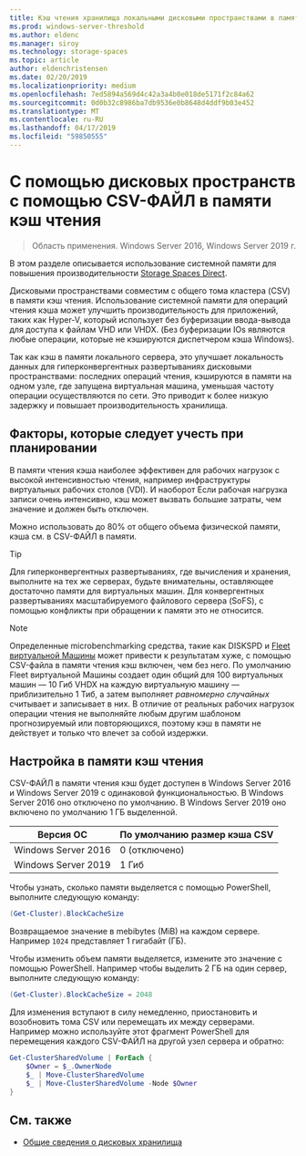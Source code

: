 ```yaml
---
title: Кэш чтения хранилища локальными дисковыми пространствами в памяти
ms.prod: windows-server-threshold
ms.author: eldenc
ms.manager: siroy
ms.technology: storage-spaces
ms.topic: article
author: eldenchristensen
ms.date: 02/20/2019
ms.localizationpriority: medium
ms.openlocfilehash: 7ed5894a569d4c42a3a4b0e018de5171f2c84a62
ms.sourcegitcommit: 0d0b32c8986ba7db9536e0b8648d4ddf9b03e452
ms.translationtype: MT
ms.contentlocale: ru-RU
ms.lasthandoff: 04/17/2019
ms.locfileid: "59850555"
---
```

# <a name="using-storage-spaces-direct-with-the-csv-in-memory-read-cache"></a>С помощью дисковых пространств с помощью CSV-ФАЙЛ в памяти кэш чтения
> Область применения. Windows Server 2016, Windows Server 2019 г.

В этом разделе описывается использование системной памяти для повышения производительности [Storage Spaces Direct](storage-spaces-direct-overview.md).

Дисковыми пространствами совместим с общего тома кластера (CSV) в памяти кэш чтения. Использование системной памяти для операций чтения кэша может улучшить производительность для приложений, таких как Hyper-V, который использует без буферизации ввода-вывода для доступа к файлам VHD или VHDX. (Без буферизации IOs являются любые операции, которые не кэшируются диспетчером кэша Windows).

Так как кэш в памяти локального сервера, это улучшает локальность данных для гиперконвергентных развертываниях дисковыми пространствами: последних операций чтения, кэшируются в памяти на одном узле, где запущена виртуальная машина, уменьшая частоту операции осуществляются по сети. Это приводит к более низкую задержку и повышает производительность хранилища.

## <a name="planning-considerations"></a>Факторы, которые следует учесть при планировании

В памяти чтения кэша наиболее эффективен для рабочих нагрузок с высокой интенсивностью чтения, например инфраструктуры виртуальных рабочих столов (VDI). И наоборот Если рабочая нагрузка записи очень интенсивно, кэш может вызвать большие затраты, чем значение и должен быть отключен.

Можно использовать до 80% от общего объема физической памяти, кэша см. в CSV-ФАЙЛ в памяти.

  > [!TIP]
  > Для гиперконвергентных развертываниях, где вычисления и хранения, выполните на тех же серверах, будьте внимательны, оставляющее достаточно памяти для виртуальных машин. Для конвергентных развертываниях масштабируемого файлового сервера (SoFS), с помощью конфликты при обращении к памяти это не относится.

  > [!NOTE]
  > Определенные microbenchmarking средства, такие как DISKSPD и [Fleet виртуальной Машины](https://github.com/Microsoft/diskspd/tree/master/Frameworks/VMFleet) может привести к результатам хуже, с помощью CSV-файла в памяти чтения кэш включен, чем без него. По умолчанию Fleet виртуальной Машины создает один общий для 100 виртуальных машин — 10 Гиб VHDX на каждую виртуальную машину — приблизительно 1 Тиб, а затем выполняет *равномерно случайных* считывает и записывает в них. В отличие от реальных рабочих нагрузок операции чтения не выполняйте любым другим шаблоном прогнозируемый или повторяющихся, поэтому кэш в памяти не действует и только что влечет за собой издержки.

## <a name="configuring-the-in-memory-read-cache"></a>Настройка в памяти кэш чтения

CSV-ФАЙЛ в памяти чтения кэш будет доступен в Windows Server 2016 и Windows Server 2019 с одинаковой функциональностью. В Windows Server 2016 оно отключено по умолчанию. В Windows Server 2019 оно включено по умолчанию 1 ГБ выделенной.

| Версия ОС          | По умолчанию размер кэша CSV |
|---------------------|------------------------|
| Windows Server 2016 | 0 (отключено)           |
| Windows Server 2019 | 1 Гиб                   |

Чтобы узнать, сколько памяти выделяется с помощью PowerShell, выполните следующую команду:

```PowerShell
(Get-Cluster).BlockCacheSize
```

Возвращаемое значение в mebibytes (MiB) на каждом сервере. Например `1024` представляет 1 гигабайт (ГБ).

Чтобы изменить объем памяти выделяется, измените это значение с помощью PowerShell. Например чтобы выделить 2 ГБ на один сервер, выполните следующую команду:

```PowerShell
(Get-Cluster).BlockCacheSize = 2048
```

Для изменения вступают в силу немедленно, приостановить и возобновить тома CSV или перемещать их между серверами. Например можно используйте этот фрагмент PowerShell для перемещения каждого CSV-ФАЙЛ на другой узел сервера и обратно:

```PowerShell
Get-ClusterSharedVolume | ForEach {
    $Owner = $_.OwnerNode
    $_ | Move-ClusterSharedVolume
    $_ | Move-ClusterSharedVolume -Node $Owner
}
```

## <a name="see-also"></a>См. также

- [Общие сведения о дисковых хранилища](storage-spaces-direct-overview.md)
